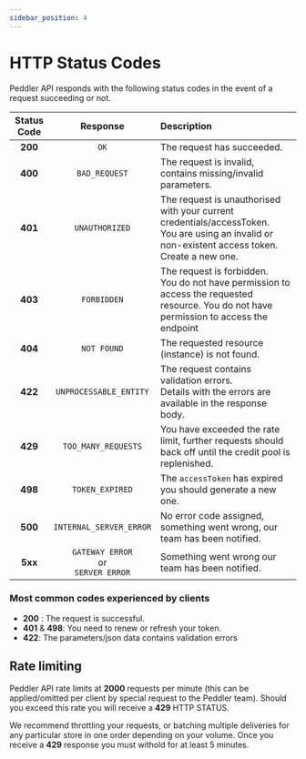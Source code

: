 ```yaml
---
sidebar_position: 4
---
```


# HTTP Status Codes

Peddler API responds with the following status codes in the event of a request succeeding or not.

| **Status Code** | **Response** | **Description** |
|:---:|:---:|:---|
| **200** | `OK` | The request has succeeded. |
| **400** | `BAD_REQUEST` | The request is invalid, contains missing/invalid parameters. |
| **401** | `UNAUTHORIZED` | The request is unauthorised with your current credentials/accessToken.<br />You are using an invalid or non-existent access token. Create a new one. |
| **403** | `FORBIDDEN` | The request is forbidden. <br />You do not have permission to access the requested resource. You do not have permission to access the endpoint |
| **404** | `NOT FOUND` | The requested resource (instance) is not found. |
| **422** | `UNPROCESSABLE_ENTITY` | The request contains validation errors. <br />Details with the errors are available in the response body. |
| **429** | `TOO_MANY_REQUESTS` | You have exceeded the rate limit, further requests should back off until the credit pool is replenished. |
| **498** | `TOKEN_EXPIRED` | The `accessToken` has expired you should generate a new one. |
| **500** | `INTERNAL_SERVER_ERROR` | No error code assigned, something went wrong, our team has been notified. |
| **5xx** | `GATEWAY ERROR` <br />or<br />`SERVER ERROR` | Something went wrong our team has been notified. |


### Most common codes experienced by clients

- **200** : The request is successful.
- **401** & **498**: You need to renew or refresh your token.
- **422**: The parameters/json data contains validation errors

## Rate limiting
Peddler API rate limits at **2000** requests per minute (this can be applied/omitted per client by special request to the Peddler team).
Should you exceed this rate you will receive a **429** HTTP STATUS.

We recommend throttling your requests, or batching multiple deliveries for any particular store in one order depending on your volume. 
Once you receive a **429** response you must withold for at least 5 minutes.
